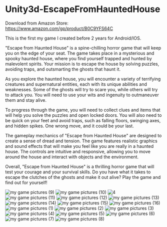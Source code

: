 # Unity3d-EscapeFromHauntedHouse
Download from Amazon Store: https://www.amazon.com/gp/product/B0C9YFS64C

This is the first my game I created before 2 years for Android/IOS. 

"Escape from Haunted House" is a spine-chilling horror game that will keep you on the edge of your seat. The game takes place in a mysterious and spooky haunted house, where you find yourself trapped and hunted by malevolent spirits. Your mission is to escape the house by solving puzzles, avoiding traps, and outsmarting the ghosts that haunt it.

As you explore the haunted house, you will encounter a variety of terrifying creatures and supernatural entities, each with its unique abilities and weaknesses. Some of the ghosts will try to scare you, while others will try to attack you. You will need to use your wits and ingenuity to outmaneuver them and stay alive.

To progress through the game, you will need to collect clues and items that will help you solve the puzzles and open locked doors. You will also need to be quick on your feet and avoid traps, such as falling floors, swinging axes, and hidden spikes. One wrong move, and it could be your last.

The gameplay mechanics of "Escape from Haunted House" are designed to create a sense of dread and tension. The game features realistic graphics and sound effects that will make you feel like you are really in a haunted house. The controls are intuitive and responsive, allowing you to move around the house and interact with objects and the environment.

Overall, "Escape from Haunted House" is a thrilling horror game that will test your courage and your survival skills. Do you have what it takes to escape the clutches of the ghosts and make it out alive? Play the game and find out for yourself!

![my game pictures (9)](https://user-images.githubusercontent.com/111653544/210224668-6d487dda-b19a-4ff2-b428-3c942abf3da5.jpg)
![my game pictures (10)](https://user-images.githubusercontent.com/111653544/210224674-b0a210d3-2f83-4a45-a13c-b504227c4327.jpg)
![4](https://github.com/hsmyv/Unity3d-EscapeFromHauntedHouse/assets/111653544/b951b7cc-6d52-4f5e-b435-d019b4b22864)
![my game pictures (11)](https://user-images.githubusercontent.com/111653544/210224677-627df064-28b2-48a7-8820-317a725b26d2.jpg)
![my game pictures (12)](https://user-images.githubusercontent.com/111653544/210224679-f50dfb9c-1d76-4be8-a70c-dd2be1d53d4e.jpg)
![my game pictures (13)](https://user-images.githubusercontent.com/111653544/210224680-8563725a-e4d2-451f-b994-9216f5dadff0.jpg)
![my game pictures (14)](https://user-images.githubusercontent.com/111653544/210224683-21733b87-f2a1-4b92-a74f-3a5458a085f6.jpg)
![my game pictures (15)](https://user-images.githubusercontent.com/111653544/210224685-1d82a1ca-184a-49e4-b082-af3b1c634637.jpg)
![my game pictures (16)](https://user-images.githubusercontent.com/111653544/210224696-48a3a24d-8bd7-4136-b4ab-525c41b1e38c.jpg)
![my game pictures (1)](https://user-images.githubusercontent.com/111653544/210224698-e2da834b-b615-4da6-a5d4-1eb54de90506.jpg)
![my game pictures (2)](https://user-images.githubusercontent.com/111653544/210224701-ed957362-833a-41e5-b212-69e5ef1f1960.jpg)
![my game pictures (3)](https://user-images.githubusercontent.com/111653544/210224702-cbb454df-2f22-43e5-85f4-21686b58315b.jpg)
![my game pictures (4)](https://user-images.githubusercontent.com/111653544/210224704-5cfb2051-ce2d-4937-aa37-9b4c7e0527bb.jpg)
![my game pictures (5)](https://user-images.githubusercontent.com/111653544/210224706-79f9176e-c8e1-42d3-9cae-aae16f0d6b7b.jpg)
![my game pictures (6)](https://user-images.githubusercontent.com/111653544/210224709-90d2c43a-127e-42c4-8837-3a560c537f49.jpg)
![my game pictures (7)](https://user-images.githubusercontent.com/111653544/210224710-657ee40b-a8a2-4805-a94b-39d681520a0f.jpg)
![my game pictures (8)](https://user-images.githubusercontent.com/111653544/210224711-6d479f76-41c8-40f4-b752-c20461479b10.jpg)
